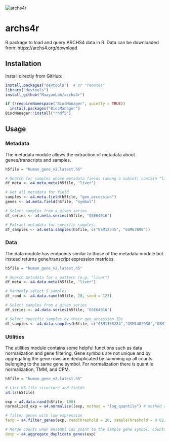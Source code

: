 
![archs4r](https://github.com/user-attachments/assets/ad4111c0-9ad4-42a2-87fa-bd03d332948a)

# archs4r
R package to load and query ARCHS4 data in R. Data can be downloaded from: https://archs4.org/download


## Installation

Install directly from GitHub:

```R
install.packages("devtools")  # or "remotes"
library("devtools")
install_github("MaayanLab/archs4r")
```

```R
if (!requireNamespace("BiocManager", quietly = TRUE))
  install.packages("BiocManager")
BiocManager::install("rhdf5")
```

## Usage

### Metadata

The metadata module allows the extraction of metadata about genes/transcripts and samples.

```R
h5file = "human_gene_v2.latest.h5"

# Search for samples whose metadata fields (among a subset) contain “liver”
df_meta <- a4.meta.meta(h5file, "liver")

# Get all metadata for field
samples <- a4.meta.field(h5file, "geo_accession")
genes <- a4.meta.field(h5file, "symbol")

# Select samples from a given series
df_series <- a4.meta.series(h5file, "GSE64016")

# Extract metadata for specific samples:
df_samples <- a4.meta.samples(h5file, c("GSM12345", "GSM67890"))

```

### Data

The data module has endpoints similar to those of the metadata module but instead returns gene/transcript expression matrices.

```R
h5file = "human_gene_v2.latest.h5"

# Search metadata for a pattern (e.g. "liver")
df_meta <- a4.data.meta(h5file, "liver")

# Randomly select 5 samples
df_rand <- a4.data.rand(h5file, 20, seed = 123)

# Select samples from a given series
df_series <- a4.data.series(h5file, "GSE64016")

# Select specific samples by their geo_accession IDs
df_samples <- a4.data.samples(h5file, c("GSM1158284","GSM1482938","GSM1562817"))
```

### Utilities

The utilities module contains some helpful functions such as data normalization and gene filtering. Gene symbols are not unique and by aggregating the gene rows are deduplicated by summing up all counts belonging to the same gene symbol. For normalization there is quantile normalization, TMM, and CPM.

```R
h5file = "human_gene_v2.latest.h5"

# List H5 file structure and fields
a4.ls(h5file)

exp = a4.data.rand(h5file, 100)
normalized_exp = a4.normalize((exp, method = "log_quantile") # method options: log_quantile, cpm, tmm, quantile

# filter genes with low expression
fexp = a4.filter_genes(exp, readThreshold = 20, sampleThreshold = 0.02, deterministic = TRUE, aggregate = TRUE)

# Merge counts when ensembl ids point to the sample gene symbol. Counts are added.
dexp = a4.aggregate_duplicate_genes(exp)
```
